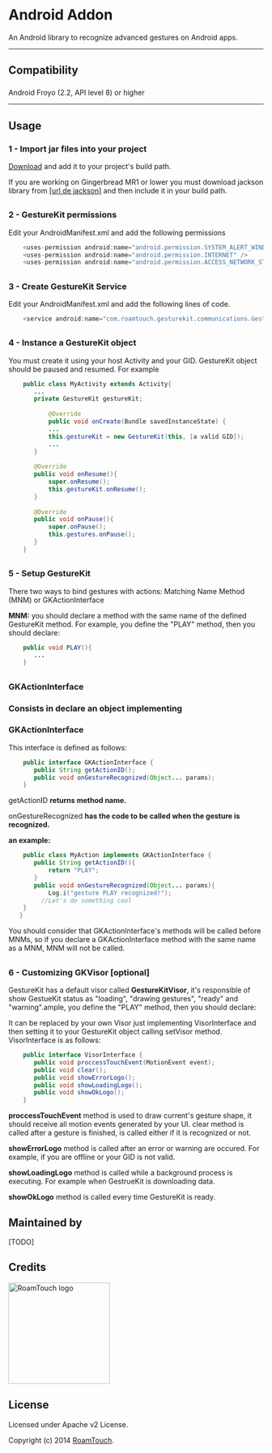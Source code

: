 # Android Addon

An Android library to recognize advanced gestures on Android apps.

* * *

## Compatibility

###

Android Froyo (2.2, API level 8) or higher

* * *

## Usage

  

### 1 - Import jar files into your project

[Download](http://dev.gesturekit.com/download) and add it to your project's
build path.

If you are working on Gingerbread MR1 or lower you must download jackson
library from [[url de jackson]](http://jackson.codehaus.org/) and then include
it in your build path.

##

### 2 - GestureKit permissions

Edit your AndroidManifest.xml and add the following permissions

```java    
    <uses-permission android:name="android.permission.SYSTEM_ALERT_WINDOW" />
    <uses-permission android:name="android.permission.INTERNET" />
    <uses-permission android:name="android.permission.ACCESS_NETWORK_STATE" />
```

##

### 3 - Create GestureKit Service

Edit your AndroidManifest.xml and add the following lines of code.

```java        
    <service android:name="com.roamtouch.gesturekit.communications.GestureKitService" ></service>
```
##

### 4 - Instance a GestureKit object

You must create it using your host Activity and your GID. GestureKit object
should be paused and resumed. For example

```java      
    public class MyActivity extends Activity{
       ...
       private GestureKit gestureKit;
       
           @Override
           public void onCreate(Bundle savedInstanceState) {
           ...
           this.gestureKit = new GestureKit(this, [a valid GID]);
           ...
       }
       
       @Override
       public void onResume(){
           super.onResume();
           this.gestureKit.onResume();
       }
       
       @Override
       public void onPause(){
           super.onPause();
           this.gestures.onPause();
       }
    }
```
  

##

### 5 - Setup GestureKit

There two ways to bind gestures with actions: Matching Name Method (MNM) or
GKActionInterface

**MNM:** you should declare a method with the same name of the defined GestureKit method. For example, you define the "PLAY" method, then you should declare: 

```java      
    public void PLAY(){
       ...
    }
```
  

##

### GKActionInterface

### Consists in declare an object implementing

### GKActionInterface

This interface is defined as follows:

```java      
    public interface GKActionInterface {
       public String getActionID();
       public void onGestureRecognized(Object... params);
    }
```

getActionID **returns method name.**

onGestureRecognized **has the code to be called when the gesture is
recognized.**

**an example:**

```java      
    public class MyAction implements GKActionInterface {
       public String getActionID(){
           return "PLAY";
       }
       public void onGestureRecognized(Object... params){
           Log.i("gesture PLAY recognized!");
         //Let's do something cool
    }
   }
```

You should consider that GKActionInterface's methods will be called before
MNMs, so if you declare a GKActionInterface method with the same name as a
MNM, MNM will not be called.

##

### 6 - Customizing GKVisor [optional]

GestureKit has a default visor called **GestureKitVisor**, it's responsible of
show GestueKit status as "loading", "drawing gestures", "ready" and
"warning".ample, you define the "PLAY" method, then you should declare:

It can be replaced by your own Visor just implementing VisorInterface and then
setting it to your GestureKit object calling setVisor method. VisorInterface
is as follows:

```java      
    public interface VisorInterface {
       public void proccessTouchEvent(MotionEvent event);
       public void clear();
       public void showErrorLogo();
       public void showLoadingLogo();
       public void showOkLogo();
    }
```

**proccessTouchEvent** method is used to draw current's gesture shape, it should receive all motion events generated by your UI. clear method is called after a gesture is finished, is called either if it is recognized or not. 

**showErrorLogo** method is called after an error or warning are occured. For example, if you are offline or your GID is not valid. 

**showLoadingLogo** method is called while a background process is executing. For example when GestrueKit is downloading data. 

**showOkLogo** method is called every time GestureKit is ready. 

## Maintained by
[TODO]

## Credits

<img src="http://www.gesturekit.com/assets/img/roamtouch.png" width="200" alt="RoamTouch logo">

## License
Licensed under Apache v2 License.

Copyright (c) 2014 [RoamTouch](http://github.com/RoamTouch).
